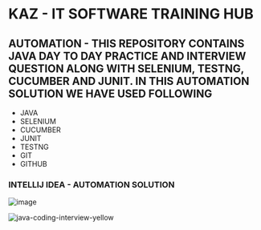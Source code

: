 # KAZ - IT SOFTWARE TRAINING HUB

## AUTOMATION - THIS REPOSITORY CONTAINS JAVA DAY TO DAY PRACTICE AND INTERVIEW QUESTION ALONG WITH SELENIUM, TESTNG, CUCUMBER AND JUNIT. IN THIS AUTOMATION SOLUTION WE HAVE USED FOLLOWING

* JAVA
* SELENIUM
* CUCUMBER
* JUNIT
* TESTNG
* GIT
* GITHUB

### INTELLIJ IDEA - AUTOMATION SOLUTION
![image](https://github.com/shahnawazm786/automation/assets/49604292/7a8a7c8d-65c6-4692-95e5-e5009cc47a0b)







  
![java-coding-interview-yellow](https://github.com/shahnawazm786/automation/assets/49604292/ee1b6cf7-cf00-43cb-a1ce-8e6b85c3137e)
